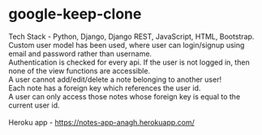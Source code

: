# google-keep-clone<br />
Tech Stack - Python, Django, Django REST, JavaScript, HTML, Bootstrap. <br />
Custom user model has been used, where user can login/signup using email and password rather than username. <br />
Authentication is checked for every api. If the user is not logged in, then none of the view functions are accessible. <br />
A user cannot add/edit/delete a note belonging to another user! <br />
Each note has a foreign key which references the user id. <br /> 
A user can only access those notes whose foreign key is equal to the current user id. <br />
<br />
Heroku app - https://notes-app-anagh.herokuapp.com/
